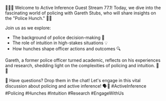 🚨👮‍♂️ Welcome to Active Inference Guest Stream 77.1! Today, we dive into the fascinating world of policing with Gareth Stubs, who will share insights on the "Police Hunch." 🤔✨

Join us as we explore:
- The background of police decision-making 📜
- The role of intuition in high-stakes situations 💡
- How hunches shape officer actions and outcomes 🔍

Gareth, a former police officer turned academic, reflects on his experiences and research, shedding light on the complexities of policing and intuition. 🧠💭

💬 Have questions? Drop them in the chat! Let's engage in this vital discussion about policing and active inference! 🗣️🔗 #ActiveInference #Policing #Hunches #Intuition #Research #EngageWithUs
